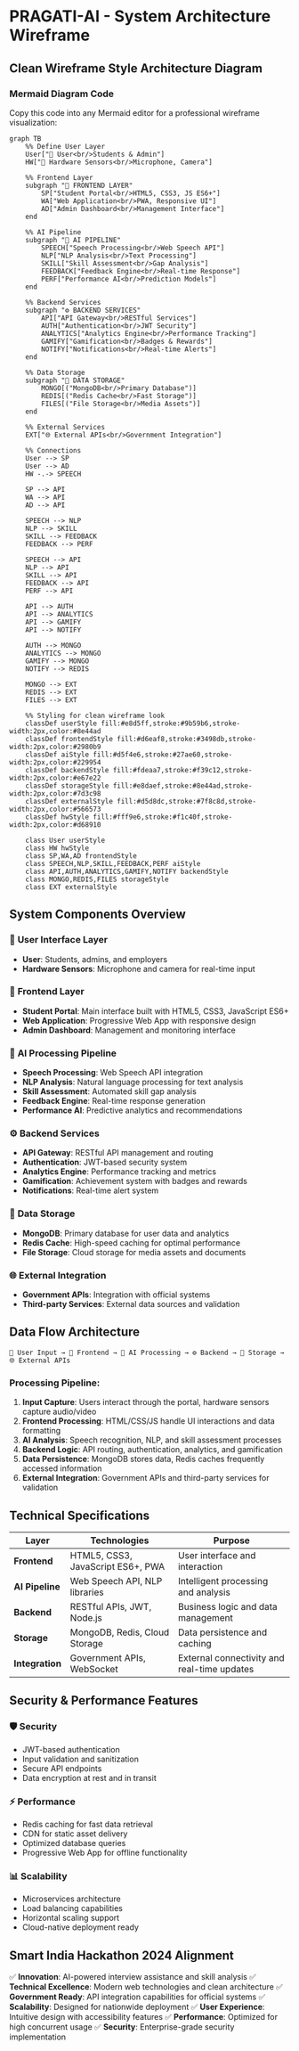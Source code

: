 # PRAGATI-AI - System Architecture Wireframe

## Clean Wireframe Style Architecture Diagram

### Mermaid Diagram Code
Copy this code into any Mermaid editor for a professional wireframe visualization:

```mermaid
graph TB
    %% Define User Layer
    User["👤 User<br/>Students & Admin"]
    HW["🔧 Hardware Sensors<br/>Microphone, Camera"]

    %% Frontend Layer
    subgraph "🎨 FRONTEND LAYER"
        SP["Student Portal<br/>HTML5, CSS3, JS ES6+"]
        WA["Web Application<br/>PWA, Responsive UI"]  
        AD["Admin Dashboard<br/>Management Interface"]
    end

    %% AI Pipeline
    subgraph "🤖 AI PIPELINE"
        SPEECH["Speech Processing<br/>Web Speech API"]
        NLP["NLP Analysis<br/>Text Processing"]
        SKILL["Skill Assessment<br/>Gap Analysis"]
        FEEDBACK["Feedback Engine<br/>Real-time Response"]
        PERF["Performance AI<br/>Prediction Models"]
    end

    %% Backend Services
    subgraph "⚙️ BACKEND SERVICES"
        API["API Gateway<br/>RESTful Services"]
        AUTH["Authentication<br/>JWT Security"]
        ANALYTICS["Analytics Engine<br/>Performance Tracking"]
        GAMIFY["Gamification<br/>Badges & Rewards"]
        NOTIFY["Notifications<br/>Real-time Alerts"]
    end

    %% Data Storage
    subgraph "💾 DATA STORAGE"
        MONGO[("MongoDB<br/>Primary Database")]
        REDIS[("Redis Cache<br/>Fast Storage")]
        FILES[("File Storage<br/>Media Assets")]
    end

    %% External Services
    EXT["🌐 External APIs<br/>Government Integration"]

    %% Connections
    User --> SP
    User --> AD
    HW -.-> SPEECH
    
    SP --> API
    WA --> API  
    AD --> API

    SPEECH --> NLP
    NLP --> SKILL
    SKILL --> FEEDBACK
    FEEDBACK --> PERF

    SPEECH --> API
    NLP --> API
    SKILL --> API
    FEEDBACK --> API
    PERF --> API

    API --> AUTH
    API --> ANALYTICS
    API --> GAMIFY
    API --> NOTIFY

    AUTH --> MONGO
    ANALYTICS --> MONGO
    GAMIFY --> MONGO
    NOTIFY --> REDIS

    MONGO --> EXT
    REDIS --> EXT
    FILES --> EXT

    %% Styling for clean wireframe look
    classDef userStyle fill:#e8d5ff,stroke:#9b59b6,stroke-width:2px,color:#8e44ad
    classDef frontendStyle fill:#d6eaf8,stroke:#3498db,stroke-width:2px,color:#2980b9
    classDef aiStyle fill:#d5f4e6,stroke:#27ae60,stroke-width:2px,color:#229954
    classDef backendStyle fill:#fdeaa7,stroke:#f39c12,stroke-width:2px,color:#e67e22
    classDef storageStyle fill:#e8daef,stroke:#8e44ad,stroke-width:2px,color:#7d3c98
    classDef externalStyle fill:#d5d8dc,stroke:#7f8c8d,stroke-width:2px,color:#566573
    classDef hwStyle fill:#fff9e6,stroke:#f1c40f,stroke-width:2px,color:#d68910

    class User userStyle
    class HW hwStyle
    class SP,WA,AD frontendStyle
    class SPEECH,NLP,SKILL,FEEDBACK,PERF aiStyle
    class API,AUTH,ANALYTICS,GAMIFY,NOTIFY backendStyle
    class MONGO,REDIS,FILES storageStyle
    class EXT externalStyle
```

## System Components Overview

### 🎯 **User Interface Layer**
- **User**: Students, admins, and employers
- **Hardware Sensors**: Microphone and camera for real-time input

### 🎨 **Frontend Layer** 
- **Student Portal**: Main interface built with HTML5, CSS3, JavaScript ES6+
- **Web Application**: Progressive Web App with responsive design
- **Admin Dashboard**: Management and monitoring interface

### 🤖 **AI Processing Pipeline**
- **Speech Processing**: Web Speech API integration
- **NLP Analysis**: Natural language processing for text analysis
- **Skill Assessment**: Automated skill gap analysis 
- **Feedback Engine**: Real-time response generation
- **Performance AI**: Predictive analytics and recommendations

### ⚙️ **Backend Services**
- **API Gateway**: RESTful API management and routing
- **Authentication**: JWT-based security system
- **Analytics Engine**: Performance tracking and metrics
- **Gamification**: Achievement system with badges and rewards
- **Notifications**: Real-time alert system

### 💾 **Data Storage**
- **MongoDB**: Primary database for user data and analytics
- **Redis Cache**: High-speed caching for optimal performance
- **File Storage**: Cloud storage for media assets and documents

### 🌐 **External Integration**
- **Government APIs**: Integration with official systems
- **Third-party Services**: External data sources and validation

## Data Flow Architecture

```
📱 User Input → 🎨 Frontend → 🤖 AI Processing → ⚙️ Backend → 💾 Storage → 🌐 External APIs
```

### Processing Pipeline:

1. **Input Capture**: Users interact through the portal, hardware sensors capture audio/video
2. **Frontend Processing**: HTML/CSS/JS handle UI interactions and data formatting
3. **AI Analysis**: Speech recognition, NLP, and skill assessment processes
4. **Backend Logic**: API routing, authentication, analytics, and gamification
5. **Data Persistence**: MongoDB stores data, Redis caches frequently accessed information
6. **External Integration**: Government APIs and third-party services for validation

## Technical Specifications

| Layer | Technologies | Purpose |
|-------|-------------|---------|
| **Frontend** | HTML5, CSS3, JavaScript ES6+, PWA | User interface and interaction |
| **AI Pipeline** | Web Speech API, NLP libraries | Intelligent processing and analysis |
| **Backend** | RESTful APIs, JWT, Node.js | Business logic and data management |
| **Storage** | MongoDB, Redis, Cloud Storage | Data persistence and caching |
| **Integration** | Government APIs, WebSocket | External connectivity and real-time updates |

## Security & Performance Features

### 🛡️ **Security**
- JWT-based authentication
- Input validation and sanitization  
- Secure API endpoints
- Data encryption at rest and in transit

### ⚡ **Performance**
- Redis caching for fast data retrieval
- CDN for static asset delivery
- Optimized database queries
- Progressive Web App for offline functionality

### 📊 **Scalability**
- Microservices architecture
- Load balancing capabilities
- Horizontal scaling support
- Cloud-native deployment ready

## Smart India Hackathon 2024 Alignment

✅ **Innovation**: AI-powered interview assistance and skill analysis
✅ **Technical Excellence**: Modern web technologies and clean architecture
✅ **Government Ready**: API integration capabilities for official systems
✅ **Scalability**: Designed for nationwide deployment
✅ **User Experience**: Intuitive design with accessibility features
✅ **Performance**: Optimized for high concurrent usage
✅ **Security**: Enterprise-grade security implementation